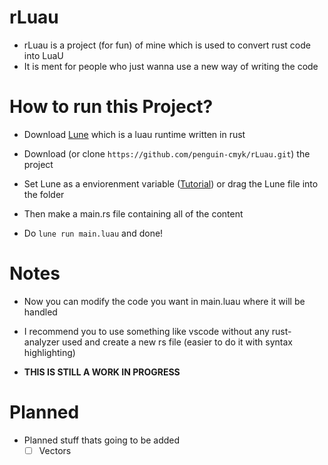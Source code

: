 # rLuau
- rLuau is a project (for fun) of mine which is used to convert rust code into LuaU
- It is ment for people who just wanna use a new way of writing the code
# How to run this Project?
- Download [Lune](https://github.com/lune-org/lune) which is a luau runtime written in rust
- Download (or clone `https://github.com/penguin-cmyk/rLuau.git`) the project

- Set Lune as a enviorenment variable ([Tutorial](https://www.youtube.com/watch?v=Z2k7ZBMZT3Y)) or drag the Lune file into the folder
- Then make a main.rs file containing all of the content 
- Do `lune run main.luau` and done!

# Notes
- Now you can modify the code you want in main.luau where it will be handled
- I recommend you to use something like vscode without any rust-analyzer used and create a new rs file (easier to do it with syntax highlighting)

- **THIS IS STILL A WORK IN PROGRESS**

# Planned
- Planned stuff thats going to be added
  - [ ] Vectors
